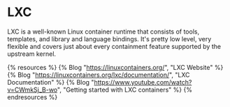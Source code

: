 # LXC

LXC is a well-known Linux container runtime that consists of tools, templates, and library and language bindings. It's pretty low level, very flexible and covers just about every containment feature supported by the upstream kernel.

{% resources %}
  {% Blog "https://linuxcontainers.org/", "LXC Website" %}
  {% Blog "https://linuxcontainers.org/lxc/documentation/", "LXC Documentation" %}
  {% Blog "https://www.youtube.com/watch?v=CWmkSj_B-wo", "Getting started with LXC containers" %}
{% endresources %}
